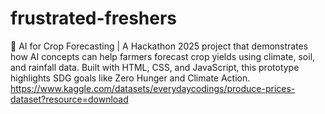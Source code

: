 # frustrated-freshers
🌱 AI for Crop Forecasting | A Hackathon 2025 project that demonstrates how AI concepts can help farmers forecast crop yields using climate, soil, and rainfall data. Built with HTML, CSS, and JavaScript, this prototype highlights SDG goals like Zero Hunger and Climate Action.
https://www.kaggle.com/datasets/everydaycodings/produce-prices-dataset?resource=download
